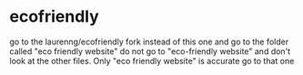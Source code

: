# ecofriendly

go to the laurenng/ecofriendly fork instead of this one and go to the folder called "eco friendly website" do not go to "eco-friendly website" and don't look at the other files. Only "eco friendly website" is accurate go to that one
